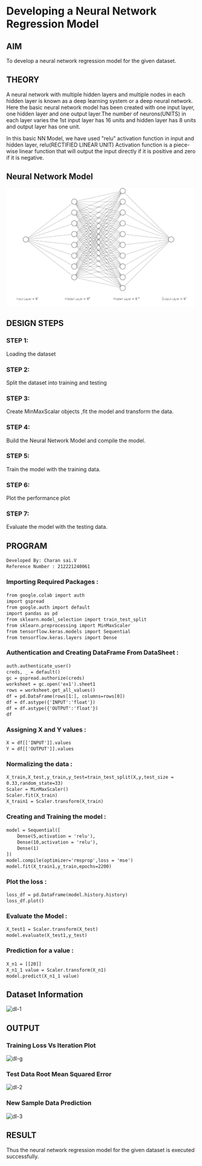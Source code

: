# Developing a Neural Network Regression Model

## AIM

To develop a neural network regression model for the given dataset.

## THEORY
A neural network with multiple hidden layers and multiple nodes in each hidden layer is known as a deep learning system or a deep neural network. Here the basic neural network model has been created with one input layer, one hidden layer and one output layer.The number of neurons(UNITS) in each layer varies the 1st input layer has 16 units and hidden layer has 8 units and output layer has one unit.

In this basic NN Model, we have used "relu" activation function in input and hidden layer, relu(RECTIFIED LINEAR UNIT) Activation function is a piece-wise linear function that will output the input directly if it is positive and zero if it is negative.


## Neural Network Model
![output](https://github.com/charansai0/basic-nn-model/blob/main/nn.png?raw=true)


## DESIGN STEPS
 
### STEP 1:

Loading the dataset

### STEP 2:

Split the dataset into training and testing

### STEP 3:

Create MinMaxScalar objects ,fit the model and transform the data.

### STEP 4:

Build the Neural Network Model and compile the model.

### STEP 5:

Train the model with the training data.

### STEP 6:

Plot the performance plot

### STEP 7:

Evaluate the model with the testing data.

## PROGRAM
~~~
Developed By: Charan sai.V
Reference Number : 212221240061
~~~
### Importing Required Packages :
~~~
from google.colab import auth
import gspread
from google.auth import default
import pandas as pd
from sklearn.model_selection import train_test_split
from sklearn.preprocessing import MinMaxScaler
from tensorflow.keras.models import Sequential
from tensorflow.keras.layers import Dense
~~~
### Authentication and Creating DataFrame From DataSheet :
~~~
auth.authenticate_user()
creds, _ = default()
gc = gspread.authorize(creds)
worksheet = gc.open('ex1').sheet1
rows = worksheet.get_all_values()
df = pd.DataFrame(rows[1:], columns=rows[0])
df = df.astype({'INPUT':'float'})
df = df.astype({'OUTPUT':'float'})
df
~~~
### Assigning X and Y values :
~~~
X = df[['INPUT']].values
Y = df[['OUTPUT']].values
~~~
### Normalizing the data :
~~~
X_train,X_test,y_train,y_test=train_test_split(X,y,test_size = 0.33,random_state=33)
Scaler = MinMaxScaler()
Scaler.fit(X_train)
X_train1 = Scaler.transform(X_train)
~~~
### Creating and Training the model :
~~~
model = Sequential([
    Dense(5,activation = 'relu'),
    Dense(10,activation = 'relu'),
    Dense(1)
])
model.compile(optimizer='rmsprop',loss = 'mse')
model.fit(X_train1,y_train,epochs=2200)
~~~
### Plot the loss :
~~~
loss_df = pd.DataFrame(model.history.history)
loss_df.plot()
~~~
### Evaluate the Model :
~~~
X_test1 = Scaler.transform(X_test)
model.evaluate(X_test1,y_test)
~~~
### Prediction for a value :
~~~
X_n1 = [[20]]
X_n1_1 value = Scaler.transform(X_n1)
model.predict(X_n1_1 value)
~~~

## Dataset Information



<img width="149" alt="dl-1" src="https://github.com/charansai0/basic-nn-model/assets/94296221/b0c39743-9a95-4536-86c2-e83b83e1858a">


## OUTPUT

### Training Loss Vs Iteration Plot



<img width="359" alt="dl-g" src="https://github.com/charansai0/basic-nn-model/assets/94296221/aca785b4-8dbe-4490-adfb-7c1274fec888">


### Test Data Root Mean Squared Error
<img width="323" alt="dl-2" src="https://github.com/charansai0/basic-nn-model/assets/94296221/9c299477-b826-4a3f-8278-a9026bd525b4">



### New Sample Data Prediction


<img width="239" alt="dl-3" src="https://github.com/charansai0/basic-nn-model/assets/94296221/694b3ccd-40cd-4a7d-bd92-8fe8afbdf50c">



## RESULT
Thus the neural network regression model for the given dataset is executed successfully.
